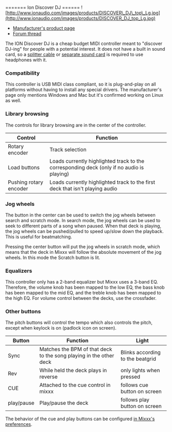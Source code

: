 \======= Ion Discover DJ ======
![http://www.ionaudio.com/images/products/DISCOVER\_DJ\_top\_Lg.jpg](http://www.ionaudio.com/images/products/DISCOVER_DJ_top_Lg.jpg)

  - [Manufacturer's product
    page](http://www.ionaudio.com/products/details/discover-dj)
  - [Forum thread](http://mixxx.org/forums/viewtopic.php?f=7&t=939)

The ION Discover DJ is a cheap budget MIDI controller meant to "discover
DJ-ing" for people with a potential interest. It does not have a built
in sound card, so a [splitter
cable](hardware%20compatibility#splitter%20cables) or [separate sound
card](hardware%20compatibility#USB%20sound%20cards) is required to use
headphones with it.

### Compatibility

This controller is USB MIDI class compliant, so it is plug-and-play on
all platforms without having to install any special drivers. The
manufacturer's page only mentions Windows and Mac but it's confirmed
working on Linux as well.

### Library browsing

The controls for library browsing are in the center of the controller.

| Control                | Function                                                                                  |
| ---------------------- | ----------------------------------------------------------------------------------------- |
| Rotary encoder         | Track selection                                                                           |
| Load buttons           | Loads currently highlighted track to the corresponding deck (only if no audio is playing) |
| Pushing rotary encoder | Loads currently highlighted track to the first deck that isn't playing audio              |

### Jog wheels

The button in the center can be used to switch the jog wheels between
search and scratch mode. In search mode, the jog wheels can be used to
seek to different parts of a song when paused. When that deck is
playing, the jog wheels can be pushed/pulled to speed up/slow down the
playback. This is useful for beatmatching.

Pressing the center button will put the jog wheels in scratch mode,
which means that the deck in Mixxx will follow the absolute movement of
the jog wheels. In this mode the Scratch button is lit.

### Equalizers

This controller only has a 2-band equalizer but Mixxx uses a 3-band EQ.
Therefore, the volume knob has been mapped to the low EQ, the bass knob
has been mapped to the mid EQ, and the treble knob has been mapped to
the high EQ. For volume control between the decks, use the crossfader.

### Other buttons

The pitch buttons will control the tempo which also controls the pitch,
except when keylock is on (padlock icon on screen).

| Button     | Function                                                           | Light                            |
| ---------- | ------------------------------------------------------------------ | -------------------------------- |
| Sync       | Matches the BPM of that deck to the song playing in the other deck | Blinks according to the beatgrid |
| Rev        | While held the deck plays in reverse                               | only lights when pressed         |
| CUE        | Attached to the cue control in mixxx                               | follows cue button on screen     |
| play/pause | Play/pause the deck                                                | follows play button on screen    |

The behavior of the cue and play buttons can be configured [in Mixxx's
preferences](http://mixxx.org/manual/latest/chapters/user_interface.html#interface-cue-modes).
